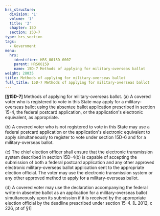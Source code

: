 ```yaml
---
hrs_structure:
  division: '1'
  volume: '1'
  title: '2'
  chapter: 15D
  section: 15D-7
type: hrs_section
tags:
  - Government
menu:
  hrs:
    identifier: HRS_0015D-0007
    parent: HRS0015D
    name: 15D-7 Methods of applying for military-overseas ballot
weight: 28035
title: Methods of applying for military-overseas ballot
full_title: 15D-7 Methods of applying for military-overseas ballot
---
```

**[§15D-**<a></a><a></a><a></a><a></a><a></a><a></a><a></a><a></a><a></a><a>**7]**</a><a></a><a></a><a></a><a></a> Methods of applying for military-overseas ballot. (a) A covered voter who is registered to vote in this State may apply for a military-overseas ballot using the absentee ballot application prescribed in section 15-4, the federal postcard application, or the application's electronic equivalent, as appropriate.

(b) A covered voter who is not registered to vote in this State may use a federal postcard application or the application's electronic equivalent to apply simultaneously to register to vote under section 15D-6 and for a military-overseas ballot.

(c) The chief election officer shall ensure that the electronic transmission system described in section 15D-4(b) is capable of accepting the submission of both a federal postcard application and any other approved electronic military-overseas ballot application sent to the appropriate election official. The voter may use the electronic transmission system or any other approved method to apply for a military-overseas ballot.

(d) A covered voter may use the declaration accompanying the federal write-in absentee ballot as an application for a military-overseas ballot simultaneously upon its submission if it is received by the appropriate election official by the deadline prescribed under section 15-4\. [L 2012, c 226, pt of §1]